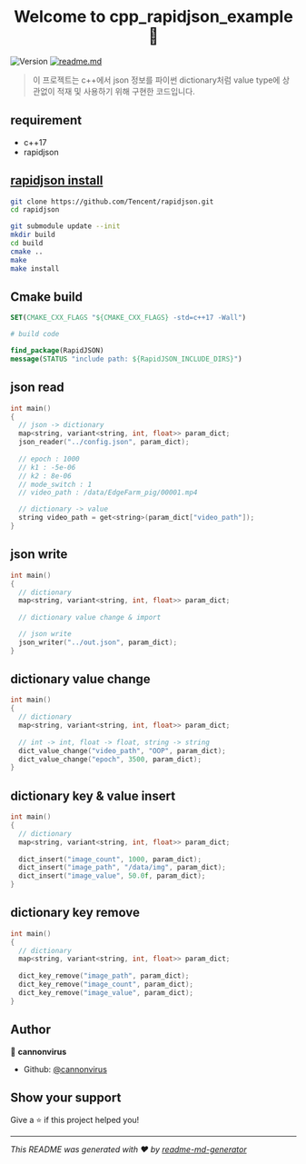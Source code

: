 <h1 align="center">Welcome to cpp_rapidjson_example 👋</h1>
<p>
  <img alt="Version" src="https://img.shields.io/badge/version-1.0-blue.svg?cacheSeconds=2592000" />
  <a href="https://github.com/Tencent/rapidjson/" target="_blank">
    <img alt="readme.md" src="https://img.shields.io/badge/readme.md-yes-brightgreen.svg" />
  </a>
</p>

> 이 프로젝트는 c++에서 json 정보를 파이썬 dictionary처럼 value type에 상관없이 적재 및 사용하기 위해 구현한 코드입니다. 

## requirement

- c++17
- rapidjson

## [rapidjson install](https://github.com/Tencent/rapidjson)

```sh
git clone https://github.com/Tencent/rapidjson.git
cd rapidjson

git submodule update --init
mkdir build
cd build
cmake ..
make
make install
```

## Cmake build
```cmake
SET(CMAKE_CXX_FLAGS "${CMAKE_CXX_FLAGS} -std=c++17 -Wall")

# build code

find_package(RapidJSON)
message(STATUS "include path: ${RapidJSON_INCLUDE_DIRS}")
```

## json read

```cpp
int main()
{
  // json -> dictionary
  map<string, variant<string, int, float>> param_dict;
  json_reader("../config.json", param_dict);
  
  // epoch : 1000
  // k1 : -5e-06
  // k2 : 8e-06
  // mode_switch : 1
  // video_path : /data/EdgeFarm_pig/00001.mp4

  // dictionary -> value
  string video_path = get<string>(param_dict["video_path"]);
}
```

## json write

```cpp
int main()
{
  // dictionary
  map<string, variant<string, int, float>> param_dict;
  
  // dictionary value change & import

  // json write
  json_writer("../out.json", param_dict);
}
```

## dictionary value change

```cpp
int main()
{
  // dictionary
  map<string, variant<string, int, float>> param_dict;
  
  // int -> int, float -> float, string -> string
  dict_value_change("video_path", "OOP", param_dict);
  dict_value_change("epoch", 3500, param_dict);
}
```

## dictionary key & value insert

```cpp
int main()
{
  // dictionary
  map<string, variant<string, int, float>> param_dict;
  
  dict_insert("image_count", 1000, param_dict);
  dict_insert("image_path", "/data/img", param_dict);
  dict_insert("image_value", 50.0f, param_dict);
}
```

## dictionary key remove

```cpp
int main()
{
  // dictionary
  map<string, variant<string, int, float>> param_dict;
  
  dict_key_remove("image_path", param_dict);
  dict_key_remove("image_count", param_dict);
  dict_key_remove("image_value", param_dict);
}
```

## Author

👤 **cannonvirus**

* Github: [@cannonvirus](https://github.com/cannonvirus)

## Show your support

Give a ⭐️ if this project helped you!

***
_This README was generated with ❤️ by [readme-md-generator](https://github.com/kefranabg/readme-md-generator)_